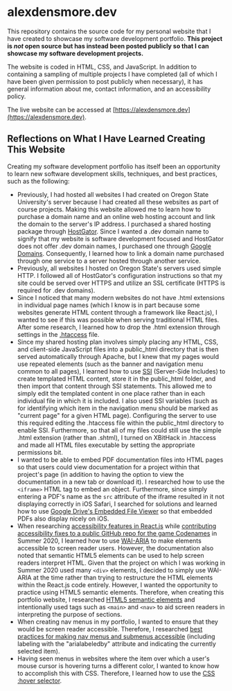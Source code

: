# alexdensmore.dev

This repository contains the source code for my personal website that I have created to showcase my software development portfolio. **This project is _not_ open source but has instead been posted publicly so that I can showcase my software development projects.**

The website is coded in HTML, CSS, and JavaScript. In addition to containing a sampling of multiple projects I have completed (all of which I have been given permission to post publicly when necessary), it has general information about me, contact information, and an accessibility policy. 

The live website can be accessed at [https://alexdensmore.dev](https://alexdensmore.dev).

## Reflections on What I Have Learned Creating This Website

Creating my software development portfolio has itself been an opportunity to learn new software development skills, techniques, and best practices, such as the following:
- Previously, I had hosted all websites I had created on Oregon State University's server because I had created all these websites as part of course projects. Making this website allowed me to learn how to purchase a domain name and an online web hosting account and link the domain to the server's IP address. I purchased a shared hosting package through [HostGator](https://www.hostgator.com/). Since I wanted a .dev domain name to signify that my website is software development focused and HostGator does not offer .dev domain names, I purchased one through [Google Domains](https://domains.google/). Consequently, I learned how to link a domain name purchased through one service to a server hosted through another service.
- Previously, all websites I hosted on Oregon State's servers used simple HTTP. I followed all of HostGator's configuration instructions so that my site could be served over HTTPS and utilize an SSL certificate (HTTPS is required for .dev domains).
- Since I noticed that many modern websites do not have .html extensions in individual page names (which I know is in part because some websites generate HTML content through a framework like React.js), I wanted to see if this was possible when serving traditional HTML files. After some research, I learned how to drop the .html extension through settings in the [.htaccess](.htaccess) file.
- Since my shared hosting plan involves simply placing any HTML, CSS, and client-side JavaScript files into a public_html directory that is then served automatically through Apache, but I knew that my pages would use repeated elements (such as the banner and navigation menu common to all pages), I learned how to use [SSI](http://httpd.apache.org/docs/current/howto/ssi.html#configuring) (Server-Side Includes) to create templated HTML content, store it in the public_html folder, and then import that content through SSI statements. This allowed me to simply edit the templated content in one place rather than in each individual file in which it is included. I also used SSI variables (such as for identifying which item in the navigation menu should be marked as "current page" for a given HTML page). Configuring the server to use this required editing the .htaccess file within the public_html directory to enable SSI. Furthermore, so that all of my files could still use the simple .html extension (rather than .shtml), I turned on XBitHack in .htaccess and made all HTML files executable by setting the appropriate permissions bit.
- I wanted to be able to embed PDF documentation files into HTML pages so that users could view documentation for a project within that project's page (in addition to having the option to view the documentation in a new tab or download it). I researched how to use the `<iframe>` HTML tag to embed an object. Furthermore, since simply entering a PDF's name as the `src` attribute of the iframe resulted in it not displaying correctly in iOS Safari, I searched for solutions and learned how to use [Google Drive's Embedded File Viewer](https://gist.github.com/tzmartin/1cf85dc3d975f94cfddc04bc0dd399be#embedded-file-viewer) so that embedded PDFs also display nicely on iOS.
- When researching [accessibility features in React.js](https://reactjs.org/docs/accessibility.html) while [contributing accessibility fixes to a public GitHub repo for the game Codenames](https://alexdensmore.dev/projects/codenames) in Summer 2020, I learned how to use [WAI-ARIA](https://www.w3.org/WAI/standards-guidelines/aria/) to make elements accessible to screen reader users. However, the documentation also noted that semantic HTML5 elements can be used to help screen readers interpret HTML. Given that the project on which I was working in Summer 2020 used many `<div>` elements, I decided to simply use WAI-ARIA at the time rather than trying to restructure the HTML elements within the React.js code entirely. However, I wanted the opportunity to practice using HTML5 semantic elements. Therefore, when creating this portfolio website, I researched [HTML5 semantic elements](https://www.w3schools.com/html/html5_semantic_elements.asp) and intentionally used tags such as `<main>` and `<nav>` to aid screen readers in interpreting the purpose of sections.
- When creating nav menus in my portfolio, I wanted to ensure that they would be screen reader accessible. Therefore, I researched [best practices for making nav menus and submenus accessible](https://www.w3.org/WAI/tutorials/menus/structure/) (including labeling with the "arialabeledby" attribute and indicating the currently selected item).
- Having seen menus in websites where the item over which a user's mouse cursor is hovering turns a different color, I wanted to know how to accomplish this with CSS. Therefore, I learned how to use the [CSS :hover selector](https://www.w3schools.com/cssref/sel_hover.asp).
